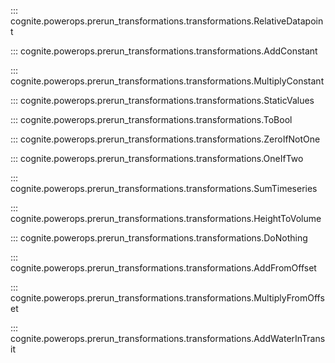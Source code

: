 ::: cognite.powerops.prerun_transformations.transformations.RelativeDatapoint

::: cognite.powerops.prerun_transformations.transformations.AddConstant

::: cognite.powerops.prerun_transformations.transformations.MultiplyConstant

::: cognite.powerops.prerun_transformations.transformations.StaticValues

::: cognite.powerops.prerun_transformations.transformations.ToBool

::: cognite.powerops.prerun_transformations.transformations.ZeroIfNotOne

::: cognite.powerops.prerun_transformations.transformations.OneIfTwo

::: cognite.powerops.prerun_transformations.transformations.SumTimeseries

::: cognite.powerops.prerun_transformations.transformations.HeightToVolume

::: cognite.powerops.prerun_transformations.transformations.DoNothing

::: cognite.powerops.prerun_transformations.transformations.AddFromOffset

::: cognite.powerops.prerun_transformations.transformations.MultiplyFromOffset

::: cognite.powerops.prerun_transformations.transformations.AddWaterInTransit
